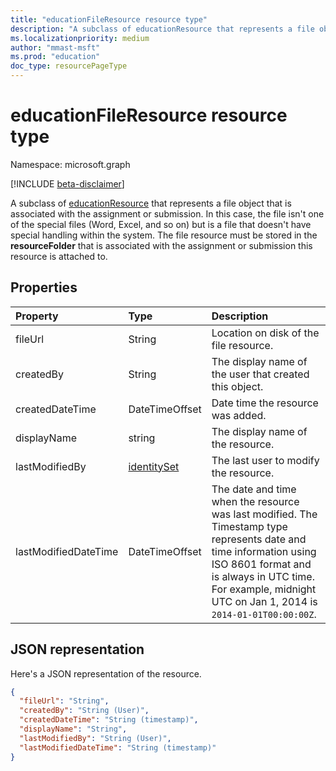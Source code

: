```yaml
---
title: "educationFileResource resource type"
description: "A subclass of educationResource that represents a file object that is associated with the assignment or submission.  In this case, the file isn't one of the special files (Word, Excel, and so on) but is a file that doesn't have special handling within the system. The file resource must be stored in the **resourceFolder** that is associated with the assignment or submission this resource is attached to."
ms.localizationpriority: medium
author: "mmast-msft"
ms.prod: "education"
doc_type: resourcePageType
---
```


# educationFileResource resource type

Namespace: microsoft.graph

[!INCLUDE [beta-disclaimer](../../includes/beta-disclaimer.md)]

A subclass of [educationResource](educationresource.md) that represents a file object that is associated with the assignment or submission.  In this case, the file isn't one of the special files (Word, Excel, and so on) but is a file that doesn't have special handling within the system. The file resource must be stored in the **resourceFolder** that is associated with the assignment or submission this resource is attached to.

## Properties
| Property	   | Type	|Description|
|:---------------|:--------|:----------|
|fileUrl|String|Location on disk of the file resource.|
|createdBy|String|The display name of the user that created this object.|
|createdDateTime|DateTimeOffset|Date time the resource was added.|
|displayName|string|The display name of the resource.|
|lastModifiedBy|[identitySet](identityset.md)|The last user to modify the resource.|
|lastModifiedDateTime|DateTimeOffset|The date and time when the resource was last modified. The Timestamp type represents date and time information using ISO 8601 format and is always in UTC time. For example, midnight UTC on Jan 1, 2014 is `2014-01-01T00:00:00Z`.|

## JSON representation

Here's a JSON representation of the resource.

<!-- {
  "blockType": "resource",
  "optionalProperties": [

  ],
  "@odata.type": "microsoft.graph.educationFileResource"
}-->

```json
{
  "fileUrl": "String",
  "createdBy": "String (User)",
  "createdDateTime": "String (timestamp)",
  "displayName": "String",
  "lastModifiedBy": "String (User)",
  "lastModifiedDateTime": "String (timestamp)"
}

```

<!-- uuid: 8fcb5dbc-d5aa-4681-8e31-b001d5168d79
2015-10-25 14:57:30 UTC -->
<!--
{
  "type": "#page.annotation",
  "description": "educationFileResource resource",
  "keywords": "",
  "section": "documentation",
  "tocPath": "",
  "suppressions": []
}
-->


